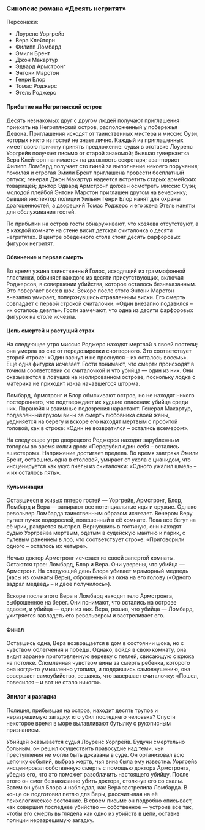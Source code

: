   ### Синопсис романа «Десять негритят»

Персонажи:
- Лоуренс Уоргрейв
- Вера Клейторн
- Филипп Ломбард
- Эмили Брент
- Джон Макартур
- Эдвард Армстронг
- Энтони Марстон
- Генри Блор 
- Томас Роджерс
- Этель Роджерс

#### Прибытие на Негритянский остров
    
Десять незнакомых друг с другом людей получают приглашения приехать на Негритянский остров, расположенный у побережья Девона. Приглашения исходят от таинственных мистера и миссис Оуэн, которых никто из гостей не знает лично. Каждый из приглашенных имеет свою причину принять предложение: судья в отставке Лоуренс Уоргрейв получает письмо от старой знакомой; бывшая гувернантка Вера Клейторн нанимается на должность секретаря; авантюрист Филипп Ломбард получает сто гиней за выполнение некоего поручения; пожилая и строгая Эмили Брент приглашена провести бесплатный отпуск; генерал Джон Макартур надеется встретить старых армейских товарищей; доктор Эдвард Армстронг должен осмотреть миссис Оуэн; молодой плейбой Энтони Марстон приглашен другом на вечеринку; бывший инспектор полиции Уильям Генри Блор нанят для охраны драгоценностей; а дворецкий Томас Роджерс и его жена Этель наняты для обслуживания гостей.

По прибытии на остров гости обнаруживают, что хозяева отсутствуют, а в каждой комнате на стене висит детская считалочка о десяти негритятах. В центре обеденного стола стоят десять фарфоровых фигурок негритят.

#### Обвинение и первая смерть

Во время ужина таинственный Голос, исходящий из граммофонной пластинки, обвиняет каждого из десяти присутствующих, включая Роджерсов, в совершении убийства, которое осталось безнаказанным. Это повергает всех в шок. Вскоре после этого Энтони Марстон внезапно умирает, поперхнувшись отравленным виски. Его смерть совпадает с первой строкой считалочки: «Один внезапно подавился – их осталось девять». Гости замечают, что одна из десяти фарфоровых фигурок на столе исчезла.

#### Цепь смертей и растущий страх

На следующее утро миссис Роджерс находят мертвой в своей постели; она умерла во сне от передозировки снотворного. Это соответствует второй строке: «Один заснул и не проснулся – их осталось восемь». Еще одна фигурка исчезает. Гости понимают, что смерти происходят в точном соответствии со считалочкой и что убийца — один из них. Они оказываются в ловушке на изолированном острове, поскольку лодка с материка не приходит из-за начавшегося шторма.

Ломбард, Армстронг и Блор обыскивают остров, но не находят никого постороннего, что подтверждает их худшие опасения: убийца среди них. Паранойя и взаимные подозрения нарастают. Генерал Макартур, подавленный грузом вины за смерть любовника своей жены, уединяется на берегу и вскоре его находят мертвым с пробитой головой, как в строке: «Один не возвратился – остались всемером».

На следующее утро дворецкого Роджерса находят зарубленным топором во время колки дров: «Перерубил один себя – остались вшестером». Напряжение достигает предела. Во время завтрака Эмили Брент, оставшись одна в столовой, умирает от укола с цианидом, что инсценируется как укус пчелы из считалочки: «Одного ужалил шмель – и их осталось пять».

#### Кульминация

Оставшиеся в живых пятеро гостей — Уоргрейв, Армстронг, Блор, Ломбард и Вера — запирают все потенциальные яды и оружие. Однако револьвер Ломбарда таинственным образом исчезает. Вечером Веру пугает пучок водорослей, повешенный в её комнате. Пока все бегут на её крик, раздается выстрел. Вернувшись в гостиную, они находят судью Уоргрейва мертвым, одетым в судейскую мантию и парик, с пулевым ранением в лоб, что соответствует строке: «Приговорили одного – осталось их четыре».

Ночью доктор Армстронг исчезает из своей запертой комнаты. Остаются трое: Ломбард, Блор и Вера. Они уверены, что убийца — Армстронг. На следующий день Блора убивает мраморный медведь (часы из комнаты Веры), сброшенный из окна на его голову («Одного задрал медведь – и двое получилось»).

Вскоре после этого Вера и Ломбард находят тело Армстронга, выброшенное на берег. Они понимают, что остались на острове вдвоем, и убийца — один из них. Вера, решив, что убийца — Ломбард, ухитряется завладеть его револьвером и застреливает его.

#### Финал

Оставшись одна, Вера возвращается в дом в состоянии шока, но с чувством облегчения и победы. Однако, войдя в свою комнату, она видит заранее приготовленную веревку с петлей, свисающую с крюка на потолке. Сломленная чувством вины за смерть ребенка, которого она когда-то умышленно утопила, и поддавшись самовнушению, она совершает самоубийство, вешаясь, что завершает считалочку: «Пошел, повесился – и вот не стало никого».

#### Эпилог и разгадка 

Полиция, прибывшая на остров, находит десять трупов и неразрешимую загадку: кто убил последнего человека? Спустя некоторое время в море вылавливают бутылку с рукописным признанием.

Убийцей оказывается судья Лоуренс Уоргрейв. Будучи смертельно больным, он решил осуществить правосудие над теми, чьи преступления не могли быть доказаны в суде. Он организовал всю цепочку событий, выбрав жертв, чья вина была ему известна. Уоргрейв инсценировал собственную смерть с помощью доктора Армстронга, убедив его, что это поможет разоблачить настоящего убийцу. После этого он смог безнаказанно убить доктора, столкнув его со скалы. Затем он убил Блора и наблюдал, как Вера застрелила Ломбарда. В конце он подготовил петлю для Веры, рассчитывая на её психологическое состояние. В своем письме он подробно описывает, как совершил последнее убийство — собственное — устроив все так, чтобы его смерть выглядела как одно из убийств в цепи, оставив полиции неразрешимую загадку.
